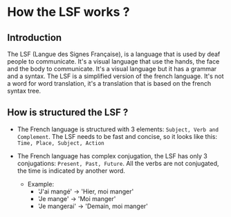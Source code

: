 # How the LSF works ? 

## Introduction

The LSF (Langue des Signes Française), is a language that is used by deaf people to communicate. It's a visual language that use the hands, the face and the body to communicate. It's a visual language but it has a grammar and a syntax. The LSF is a simplified version of the french language. It's not a word for word translation, it's a translation that is based on the french syntax tree.

## How is structured the LSF ?

- The French language is structured with 3 elements: `Subject, Verb and Complement`. The LSF needs to be fast and concise, so it looks like this: `Time, Place, Subject, Action`

- The French language has complex conjugation, the LSF has only 3 conjugations: `Present, Past, Future`. All the verbs are not conjugated, the time is indicated by another word.
    - Example:
        - 'J'ai mangé' -> 'Hier, moi manger'
        - 'Je mange' -> 'Moi manger'
        - 'Je mangerai' -> 'Demain, moi manger'
